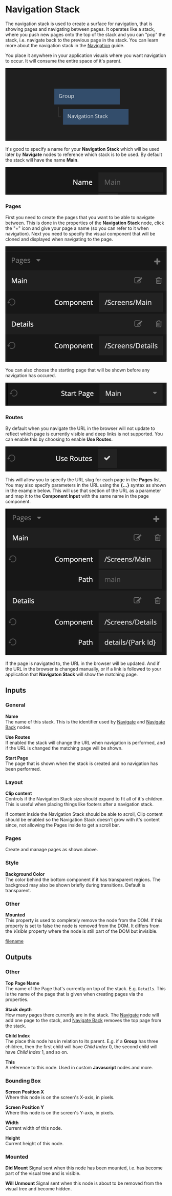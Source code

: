 # Navigation Stack

The navigation stack is used to create a surface for navigation, that is showing pages and navigating between pages. It operates like a stack, where you push new pages onto the top of the stack and you can "pop" the stack, i.e. navigate back to the previous page in the stack. You can learn more about the navigation stack in the [Navigation](/guides/navigation.md) guide.

You place it anywhere in your application visuals where you want navigation to occur. It will consume the entire space of it's parent.

<div class="ndl-images">
    <img src="/guides/navigation/navigation-stack.png" class="ndl-image med"></img>   
</div>

It's good to specify a name for your **Navigation Stack** which will be used later by **Navigate** nodes to reference which stack is to be used. By default the stack will have the name **Main**.

<div class="ndl-images">
    <img src="/nodes/navigation/stack-name.png" class="ndl-image med"></img>   
</div>

### Pages
First you need to create the pages that you want to be able to navigate between. This is done in the properties of the **Navigation Stack** node, click the "+" icon and give your page a name (so you can refer to it when navigation). Next you need to specify the visual component that will be cloned and displayed when navigating to the page.

<div class="ndl-images">
    <img src="/guides/navigation/stack-pages.png" class="ndl-image med"></img>   
</div>

You can also choose the starting page that will be shown before any navigation has occured.

<div class="ndl-images">
    <img src="/nodes/navigation/stack-startpage.png" class="ndl-image med"></img>   
</div>

### Routes
By default when you navigate the URL in the browser will not update to reflect which page is currently visible and deep links is not supported. You can enable this by choosing to enable **Use Routes**.

<div class="ndl-images">
    <img src="/nodes/navigation/stack-use-routes.png" class="ndl-image med"></img>   
</div>

This will allow you to specify the URL slug for each page in the **Pages** list. You may also specify parameters in the URL using the **{...}** syntax as shown in the example below. This will use that section of the URL as a parameter and map it to the **Component Input** with the same name in the page component.

<div class="ndl-images">
    <img src="/nodes/navigation/stack-use-routes-2.png" class="ndl-image med"></img>   
</div>

If the page is navigated to, the URL in the browser will be updated. And if the URL in the browser is changed manually, or if a link is followed to your application that **Navigaton Stack** will show the matching page.


## Inputs

### General

**Name**  
The name of this stack. This is the identifier used by [Navigate](/nodes/navigation/navigate.md) and [Navigate Back](/nodes/navigation/navigate-back.md) nodes.

**Use Routes**  
If enabled the stack will change the URL when navigation is performed, and if the URL is changed the matching page will be shown.

**Start Page**  
The page that is shown when the stack is created and no navigation has been performed.

### Layout
**Clip content**  
Controls if the Navigation Stack size should expand to fit all of it's children. This is useful when placing things like footers after a navigation stack.

If content inside the Navigation Stack should be able to scroll, Clip content should be enabled so the Navigation Stack doesn't grow with it's content since, not allowing the Pages inside to get a scroll bar.

### Pages
Create and manage pages as shown above.

### Style

**Background Color**  
The color behind the bottom component if it has transparent regions. The backgroud may also be shown briefly during transitions. Default is transparent.

### Other

**Mounted**  
This property is used to completely remove the node from the DOM. If this property is set to false the node is removed from the DOM. It differs from the _Visible_ property where the node is still part of the DOM but invisible.

[filename](../../../nodes/advanced-style.md ':include')

## Outputs

### Other

**Top Page Name**  
The name of the Page that's currently on top of the stack. E.g. `Details`. This is the name of the page that is given when creating pages via the properties.

**Stack depth**  
How many pages there currently are in the stack. The [Navigate](/modules/webappnavigation/navigate.md) node will add one page to the stack, and [Navigate Back](/modules/webappnavigation/navigate-back.md) removes the top page from the stack.

**Child Index**  
The place this node has in relation to its parent. E.g. if a **Group** has three children, then the first child will have _Child Index_ 0, the second child will have _Child Index_ 1, and so on.

**This**  
A reference to this node. Used in custom **Javascript** nodes and more.

### Bounding Box

**Screen Position X**  
Where this node is on the screen's X-axis, in pixels.

**Screen Position Y**  
Where this node is on the screen's Y-axis, in pixels.

**Width**  
Current width of this node.

**Height**  
Current height of this node.

### Mounted

**Did Mount**
Signal sent when this node has been mounted, i.e. has become part of the visual tree and is visible.

**Will Unmount**
Signal sent when this node is about to be removed from the visual tree and become hidden.
